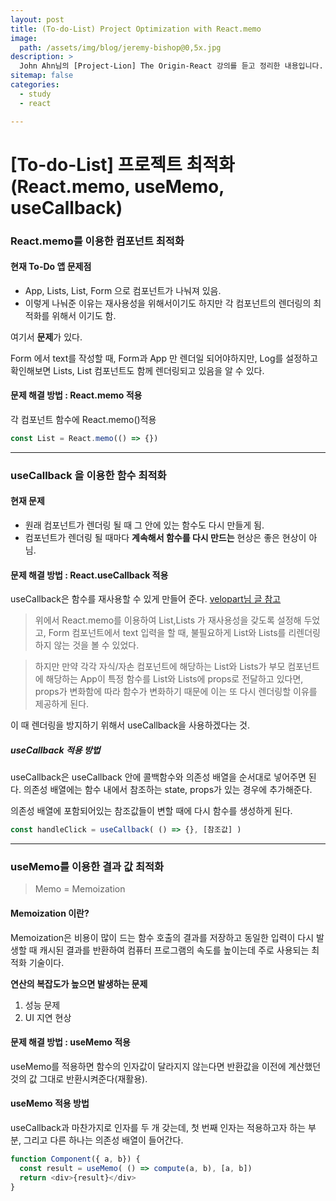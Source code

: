 ```yaml
---
layout: post
title: (To-do-List) Project Optimization with React.memo
image:
  path: /assets/img/blog/jeremy-bishop@0,5x.jpg
description: >
  John Ahn님의 [Project-Lion] The Origin-React 강의를 듣고 정리한 내용입니다.
sitemap: false
categories:
  - study
  - react

---
```

# [To-do-List] 프로젝트 최적화 (React.memo, useMemo, useCallback)

### React.memo를 이용한 컴포넌트 최적화

#### 현재 To-Do 앱 문제점
* App, Lists, List, Form 으로 컴포넌트가 나눠져 있음.
* 이렇게 나눠준 이유는 재사용성을 위해서이기도 하지만 각 컴포넌트의 렌더링의 최적화를 위해서 이기도 함.

여기서 **문제**가 있다.

Form 에서 text를 작성할 때, Form과 App 만 렌더일 되어야하지만, Log를 설정하고 확인해보면 Lists, List 컴포넌트도 함께 렌더링되고 있음을 알 수 있다.

#### 문제 해결 방법 : React.memo 적용
각 컴포넌트 함수에 React.memo()적용

```javascript
const List = React.memo(() => {})
```

---

### useCallback 을 이용한 함수 최적화

#### 현재 문제
* 원래 컴포넌트가 렌더링 될 때 그 안에 있는 함수도 다시 만들게 됨.
* 컴포넌트가 렌더링 될 때마다 **계속해서 함수를 다시 만드는** 현상은 좋은 현상이 아님.

#### 문제 해결 방법 : React.useCallback 적용
useCallback은 함수를 재사용할 수 있게 만들어 준다.
[velopart님 글 참고](https://react.vlpt.us/basic/18-useCallback.html)

>위에서 React.memo를 이용하여 List,Lists 가 재사용성을 갖도록 설정해 두었고, Form 컴포넌트에서 text 입력을 할 때, 불필요하게 List와 Lists를 리렌더링 하지 않는 것을 볼 수 있었다.

>하지만 만약 각각 자식/자손 컴포넌트에 해당하는 List와 Lists가 부모 컴포넌트에 해당하는 App이 특정 함수를 List와 Lists에 props로 전달하고 있다면, props가 변화함에 따라 함수가 변화하기 때문에 이는 또 다시 렌더링할 이유를 제공하게 된다.

이 때 렌더링을 방지하기 위해서 useCallback을 사용하겠다는 것.


##### useCallback 적용 방법
useCallback은 useCallback 안에 콜백함수와 의존성 배열을 순서대로 넣어주면 된다.
의존성 배열에는 함수 내에서 참조하는 state, props가 있는 경우에 추가해준다.

의존성 배열에 포함되어있는 참조값들이 변할 때에 다시 함수를 생성하게 된다.
```javascript
const handleClick = useCallback( () => {}, [참조값] )
```
---

### useMemo를 이용한 결과 값 최적화

> Memo = Memoization

#### Memoization 이란?
Memoization은 비용이 많이 드는 함수 호출의 결과를 저장하고 동일한 입력이 다시 발생할 때 캐시된 결과를 반환하여 컴퓨터 프로그램의 속도를 높이는데 주로 사용되는 최적화 기술이다.

**연산의 복잡도가 높으면 발생하는 문제**
1. 성능 문제
2. UI 지연 현상

#### 문제 해결 방법 : useMemo 적용
useMemo를 적용하면 함수의 인자값이 달라지지 않는다면 반환값을 이전에 계산했던 것의 값 그대로 반환시켜준다(재활용).

#### useMemo 적용 방법
useCallback과 마찬가지로 인자를 두 개 갖는데, 첫 번째 인자는 적용하고자 하는 부분, 그리고 다른 하나는 의존성 배열이 들어간다.
```javascript
function Component({ a, b}) {
  const result = useMemo( () => compute(a, b), [a, b])
  return <div>{result}</div>
}
```
